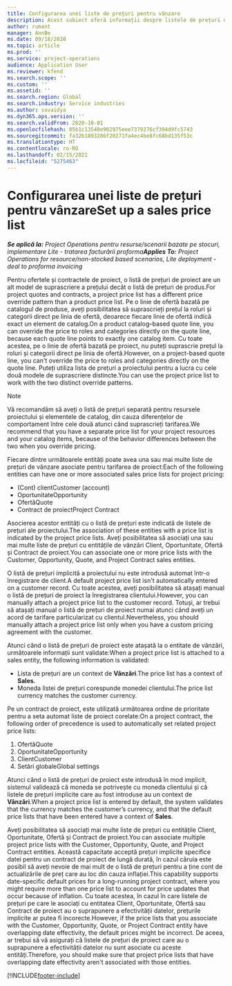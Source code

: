 ```yaml
---
title: Configurarea unei liste de prețuri pentru vânzare
description: Acest subiect oferă informații despre listele de prețuri de vânzări pentru prețuri de proiect.
author: rumant
manager: AnnBe
ms.date: 09/18/2020
ms.topic: article
ms.prod: ''
ms.service: project-operations
audience: Application User
ms.reviewer: kfend
ms.search.scope: ''
ms.custom: ''
ms.assetid: ''
ms.search.region: Global
ms.search.industry: Service industries
ms.author: suvaidya
ms.dyn365.ops.version: ''
ms.search.validFrom: 2020-10-01
ms.openlocfilehash: 05b1c13540e902975eee7379276cf394d9fc5743
ms.sourcegitcommit: fa32b1893286f20271fa4ec4be8fc68bd135f53c
ms.translationtype: HT
ms.contentlocale: ro-RO
ms.lasthandoff: 02/15/2021
ms.locfileid: "5275463"
---
```

# <a name="set-up-a-sales-price-list"></a><span data-ttu-id="200e1-103">Configurarea unei liste de prețuri pentru vânzare</span><span class="sxs-lookup"><span data-stu-id="200e1-103">Set up a sales price list</span></span>

<span data-ttu-id="200e1-104">_**Se aplică la:** Project Operations pentru resurse/scenarii bazate pe stocuri, implementare Lite - tratarea facturării proforma_</span><span class="sxs-lookup"><span data-stu-id="200e1-104">_**Applies To:** Project Operations for resource/non-stocked based scenarios, Lite deployment - deal to proforma invoicing_</span></span>

<span data-ttu-id="200e1-105">Pentru ofertele și contractele de proiect, o listă de prețuri de proiect are un alt model de suprascriere a prețului decât o listă de prețuri de produs.</span><span class="sxs-lookup"><span data-stu-id="200e1-105">For project quotes and contracts, a project price list has a different price override pattern than a product price list.</span></span> <span data-ttu-id="200e1-106">Pe o linie de ofertă bazată pe catalogul de produse, aveți posibilitatea să suprascrieți prețul la roluri și categorii direct pe linia de ofertă, deoarece fiecare linie de ofertă indică exact un element de catalog.</span><span class="sxs-lookup"><span data-stu-id="200e1-106">On a product catalog–based quote line, you can override the price to roles and categories directly on the quote line, because each quote line points to exactly one catalog item.</span></span> <span data-ttu-id="200e1-107">Cu toate acestea, pe o linie de ofertă bazată pe proiect, nu puteți suprascrie prețul la roluri și categorii direct pe linia de ofertă.</span><span class="sxs-lookup"><span data-stu-id="200e1-107">However, on a project-based quote line, you can't override the price to roles and categories directly on the quote line.</span></span> <span data-ttu-id="200e1-108">Puteți utiliza lista de prețuri a proiectului pentru a lucra cu cele două modele de suprascriere distincte.</span><span class="sxs-lookup"><span data-stu-id="200e1-108">You can use the project price list to work with the two distinct override patterns.</span></span>

> [!NOTE]
> <span data-ttu-id="200e1-109">Vă recomandăm să aveți o listă de prețuri separată pentru resursele proiectului și elementele de catalog, din cauza diferențelor de comportament între cele două atunci când suprascrieți tarifarea.</span><span class="sxs-lookup"><span data-stu-id="200e1-109">We recommend that you have a separate price list for your project resources and your catalog items, because of the behavior differences between the two when you override pricing.</span></span>

<span data-ttu-id="200e1-110">Fiecare dintre următoarele entități poate avea una sau mai multe liste de prețuri de vânzare asociate pentru tarifarea de proiect:</span><span class="sxs-lookup"><span data-stu-id="200e1-110">Each of the following entities can have one or more associated sales price lists for project pricing:</span></span>

- <span data-ttu-id="200e1-111">(Cont) client</span><span class="sxs-lookup"><span data-stu-id="200e1-111">Customer (account)</span></span> 
- <span data-ttu-id="200e1-112">Oportunitate</span><span class="sxs-lookup"><span data-stu-id="200e1-112">Opportunity</span></span> 
- <span data-ttu-id="200e1-113">Ofertă</span><span class="sxs-lookup"><span data-stu-id="200e1-113">Quote</span></span> 
- <span data-ttu-id="200e1-114">Contract de proiect</span><span class="sxs-lookup"><span data-stu-id="200e1-114">Project Contract</span></span>

<span data-ttu-id="200e1-115">Asocierea acestor entități cu o listă de prețuri este indicată de listele de prețuri ale proiectului.</span><span class="sxs-lookup"><span data-stu-id="200e1-115">The association of these entities with a price list is indicated by the project price lists.</span></span> <span data-ttu-id="200e1-116">Aveți posibilitatea să asociați una sau mai multe liste de prețuri cu entitățile de vânzări Client, Oportunitate, Ofertă și Contract de proiect.</span><span class="sxs-lookup"><span data-stu-id="200e1-116">You can associate one or more price lists with the Customer, Opportunity, Quote, and Project Contract sales entities.</span></span>

<span data-ttu-id="200e1-117">O listă de prețuri implicită a proiectului nu este introdusă automat într-o înregistrare de client.</span><span class="sxs-lookup"><span data-stu-id="200e1-117">A default project price list isn't automatically entered on a customer record.</span></span> <span data-ttu-id="200e1-118">Cu toate acestea, aveți posibilitatea să atașați manual o listă de prețuri de proiect la înregistrarea clientului.</span><span class="sxs-lookup"><span data-stu-id="200e1-118">However, you can manually attach a project price list to the customer record.</span></span> <span data-ttu-id="200e1-119">Totuși, ar trebui să atașați manual o listă de prețuri de proiect numai atunci când aveți un acord de tarifare particularizat cu clientul.</span><span class="sxs-lookup"><span data-stu-id="200e1-119">Nevertheless, you should manually attach a project price list only when you have a custom pricing agreement with the customer.</span></span> 

<span data-ttu-id="200e1-120">Atunci când o listă de prețuri de proiect este atașată la o entitate de vânzări, următoarele informații sunt validate:</span><span class="sxs-lookup"><span data-stu-id="200e1-120">When a project price list is attached to a sales entity, the following information is validated:</span></span>

- <span data-ttu-id="200e1-121">Lista de prețuri are un context de **Vânzări**.</span><span class="sxs-lookup"><span data-stu-id="200e1-121">The price list has a context of **Sales**.</span></span> 
- <span data-ttu-id="200e1-122">Moneda listei de prețuri corespunde monedei clientului.</span><span class="sxs-lookup"><span data-stu-id="200e1-122">The price list currency matches the customer currency.</span></span> 

<span data-ttu-id="200e1-123">Pe un contract de proiect, este utilizată următoarea ordine de prioritate pentru a seta automat liste de proiect corelate:</span><span class="sxs-lookup"><span data-stu-id="200e1-123">On a project contract, the following order of precedence is used to automatically set related project price lists:</span></span>

1. <span data-ttu-id="200e1-124">Ofertă</span><span class="sxs-lookup"><span data-stu-id="200e1-124">Quote</span></span>
2. <span data-ttu-id="200e1-125">Oportunitate</span><span class="sxs-lookup"><span data-stu-id="200e1-125">Opportunity</span></span>
3. <span data-ttu-id="200e1-126">Client</span><span class="sxs-lookup"><span data-stu-id="200e1-126">Customer</span></span> 
4. <span data-ttu-id="200e1-127">Setări globale</span><span class="sxs-lookup"><span data-stu-id="200e1-127">Global settings</span></span> 

<span data-ttu-id="200e1-128">Atunci când o listă de prețuri de proiect este introdusă în mod implicit, sistemul validează că moneda se potrivește cu moneda clientului și că listele de prețuri implicite care au fost introduse au un context de **Vânzări**.</span><span class="sxs-lookup"><span data-stu-id="200e1-128">When a project price list is entered by default, the system validates that the currency matches the customer’s currency, and that the default price lists that have been entered have a context of **Sales**.</span></span>

<span data-ttu-id="200e1-129">Aveți posibilitatea să asociați mai multe liste de prețuri cu entitățile Client, Oportunitate, Ofertă și Contract de proiect.</span><span class="sxs-lookup"><span data-stu-id="200e1-129">You can associate multiple project price lists with the Customer, Opportunity, Quote, and Project Contract entities.</span></span> <span data-ttu-id="200e1-130">Această capacitate acceptă prețuri implicite specifice datei pentru un contract de proiect de lungă durată, în cazul căruia este posibil să aveți nevoie de mai mult de o listă de prețuri pentru a ține cont de actualizările de preț care au loc din cauza inflației.</span><span class="sxs-lookup"><span data-stu-id="200e1-130">This capability supports date-specific default prices for a long-running project contract, where you might require more than one price list to account for price updates that occur because of inflation.</span></span> <span data-ttu-id="200e1-131">Cu toate acestea, în cazul în care listele de prețuri pe care le asociați cu entitatea Client, Oportunitate, Ofertă sau Contract de proiect au o suprapunere a efectivității datelor, prețurile implicite ar putea fi incorecte.</span><span class="sxs-lookup"><span data-stu-id="200e1-131">However, if the price lists that you associate with the Customer, Opportunity, Quote, or Project Contract entity have overlapping date effectivity, the default prices might be incorrect.</span></span> <span data-ttu-id="200e1-132">De aceea, ar trebui să vă asigurați că listele de prețuri de proiect care au o suprapunere a efectivității datelor nu sunt asociate cu aceste entități.</span><span class="sxs-lookup"><span data-stu-id="200e1-132">Therefore, you should make sure that project price lists that have overlapping date effectivity aren't associated with those entities.</span></span>


[!INCLUDE[footer-include](../includes/footer-banner.md)]